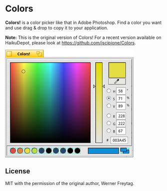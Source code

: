 # Colors
**Colors!** is a color picker like that in Adobe Photoshop.
Find a color you want and use drag & drop to copy it to your application.

**Note:** This is the original version of Colors! For a recent version available on HaikuDepot,
please look at https://github.com/jscipione/Colors.

![Colors screenshot](Colors.png "Colors")

## License
MIT with the permission of the original author, Werner Freytag.

